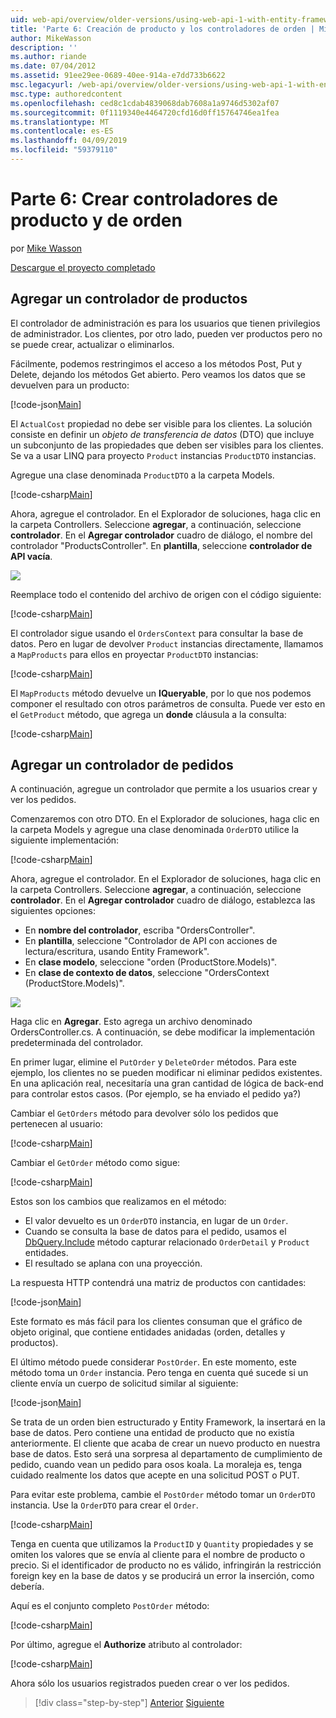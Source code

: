 ```yaml
---
uid: web-api/overview/older-versions/using-web-api-1-with-entity-framework-5/using-web-api-with-entity-framework-part-6
title: 'Parte 6: Creación de producto y los controladores de orden | Microsoft Docs'
author: MikeWasson
description: ''
ms.author: riande
ms.date: 07/04/2012
ms.assetid: 91ee29ee-0689-40ee-914a-e7dd733b6622
msc.legacyurl: /web-api/overview/older-versions/using-web-api-1-with-entity-framework-5/using-web-api-with-entity-framework-part-6
msc.type: authoredcontent
ms.openlocfilehash: ced8c1cdab4839068dab7608a1a9746d5302af07
ms.sourcegitcommit: 0f1119340e4464720cfd16d0ff15764746ea1fea
ms.translationtype: MT
ms.contentlocale: es-ES
ms.lasthandoff: 04/09/2019
ms.locfileid: "59379110"
---
```

# <a name="part-6-creating-product-and-order-controllers"></a>Parte 6: Crear controladores de producto y de orden

por [Mike Wasson](https://github.com/MikeWasson)

[Descargue el proyecto completado](http://code.msdn.microsoft.com/ASP-NET-Web-API-with-afa30545)

## <a name="add-a-products-controller"></a>Agregar un controlador de productos

El controlador de administración es para los usuarios que tienen privilegios de administrador. Los clientes, por otro lado, pueden ver productos pero no se puede crear, actualizar o eliminarlos.

Fácilmente, podemos restringimos el acceso a los métodos Post, Put y Delete, dejando los métodos Get abierto. Pero veamos los datos que se devuelven para un producto:

[!code-json[Main](using-web-api-with-entity-framework-part-6/samples/sample1.json?highlight=1)]

El `ActualCost` propiedad no debe ser visible para los clientes. La solución consiste en definir un *objeto de transferencia de datos* (DTO) que incluye un subconjunto de las propiedades que deben ser visibles para los clientes. Se va a usar LINQ para proyecto `Product` instancias `ProductDTO` instancias.

Agregue una clase denominada `ProductDTO` a la carpeta Models.

[!code-csharp[Main](using-web-api-with-entity-framework-part-6/samples/sample2.cs)]

Ahora, agregue el controlador. En el Explorador de soluciones, haga clic en la carpeta Controllers. Seleccione **agregar**, a continuación, seleccione **controlador**. En el **Agregar controlador** cuadro de diálogo, el nombre del controlador &quot;ProductsController&quot;. En **plantilla**, seleccione **controlador de API vacía**.

![](using-web-api-with-entity-framework-part-6/_static/image1.png)

Reemplace todo el contenido del archivo de origen con el código siguiente:

[!code-csharp[Main](using-web-api-with-entity-framework-part-6/samples/sample3.cs)]

El controlador sigue usando el `OrdersContext` para consultar la base de datos. Pero en lugar de devolver `Product` instancias directamente, llamamos a `MapProducts` para ellos en proyectar `ProductDTO` instancias:

[!code-csharp[Main](using-web-api-with-entity-framework-part-6/samples/sample4.cs?highlight=1)]

El `MapProducts` método devuelve un **IQueryable**, por lo que nos podemos componer el resultado con otros parámetros de consulta. Puede ver esto en el `GetProduct` método, que agrega un **donde** cláusula a la consulta:

[!code-csharp[Main](using-web-api-with-entity-framework-part-6/samples/sample5.cs?highlight=2)]

## <a name="add-an-orders-controller"></a>Agregar un controlador de pedidos

A continuación, agregue un controlador que permite a los usuarios crear y ver los pedidos.

Comenzaremos con otro DTO. En el Explorador de soluciones, haga clic en la carpeta Models y agregue una clase denominada `OrderDTO` utilice la siguiente implementación:

[!code-csharp[Main](using-web-api-with-entity-framework-part-6/samples/sample6.cs)]

Ahora, agregue el controlador. En el Explorador de soluciones, haga clic en la carpeta Controllers. Seleccione **agregar**, a continuación, seleccione **controlador**. En el **Agregar controlador** cuadro de diálogo, establezca las siguientes opciones:

- En **nombre del controlador**, escriba "OrdersController".
- En **plantilla**, seleccione "Controlador de API con acciones de lectura/escritura, usando Entity Framework".
- En **clase modelo**, seleccione &quot;orden (ProductStore.Models)&quot;.
- En **clase de contexto de datos**, seleccione &quot;OrdersContext (ProductStore.Models)&quot;.

![](using-web-api-with-entity-framework-part-6/_static/image2.png)

Haga clic en **Agregar**. Esto agrega un archivo denominado OrdersController.cs. A continuación, se debe modificar la implementación predeterminada del controlador.

En primer lugar, elimine el `PutOrder` y `DeleteOrder` métodos. Para este ejemplo, los clientes no se pueden modificar ni eliminar pedidos existentes. En una aplicación real, necesitaría una gran cantidad de lógica de back-end para controlar estos casos. (Por ejemplo, se ha enviado el pedido ya?)

Cambiar el `GetOrders` método para devolver sólo los pedidos que pertenecen al usuario:

[!code-csharp[Main](using-web-api-with-entity-framework-part-6/samples/sample7.cs)]

Cambiar el `GetOrder` método como sigue:

[!code-csharp[Main](using-web-api-with-entity-framework-part-6/samples/sample8.cs)]

Estos son los cambios que realizamos en el método:

- El valor devuelto es un `OrderDTO` instancia, en lugar de un `Order`.
- Cuando se consulta la base de datos para el pedido, usamos el [DbQuery.Include](https://msdn.microsoft.com/library/gg696395) método capturar relacionado `OrderDetail` y `Product` entidades.
- El resultado se aplana con una proyección.

La respuesta HTTP contendrá una matriz de productos con cantidades:

[!code-json[Main](using-web-api-with-entity-framework-part-6/samples/sample9.json)]

Este formato es más fácil para los clientes consuman que el gráfico de objeto original, que contiene entidades anidadas (orden, detalles y productos).

El último método puede considerar `PostOrder`. En este momento, este método toma un `Order` instancia. Pero tenga en cuenta qué sucede si un cliente envía un cuerpo de solicitud similar al siguiente:

[!code-json[Main](using-web-api-with-entity-framework-part-6/samples/sample10.json)]

Se trata de un orden bien estructurado y Entity Framework, la insertará en la base de datos. Pero contiene una entidad de producto que no existía anteriormente. El cliente que acaba de crear un nuevo producto en nuestra base de datos. Esto será una sorpresa al departamento de cumplimiento de pedido, cuando vean un pedido para osos koala. La moraleja es, tenga cuidado realmente los datos que acepte en una solicitud POST o PUT.

Para evitar este problema, cambie el `PostOrder` método tomar un `OrderDTO` instancia. Use la `OrderDTO` para crear el `Order`.

[!code-csharp[Main](using-web-api-with-entity-framework-part-6/samples/sample11.cs)]

Tenga en cuenta que utilizamos la `ProductID` y `Quantity` propiedades y se omiten los valores que se envía al cliente para el nombre de producto o precio. Si el identificador de producto no es válido, infringirán la restricción foreign key en la base de datos y se producirá un error la inserción, como debería.

Aquí es el conjunto completo `PostOrder` método:

[!code-csharp[Main](using-web-api-with-entity-framework-part-6/samples/sample12.cs)]

Por último, agregue el **Authorize** atributo al controlador:

[!code-csharp[Main](using-web-api-with-entity-framework-part-6/samples/sample13.cs)]

Ahora sólo los usuarios registrados pueden crear o ver los pedidos.

> [!div class="step-by-step"]
> [Anterior](using-web-api-with-entity-framework-part-5.md)
> [Siguiente](using-web-api-with-entity-framework-part-7.md)
